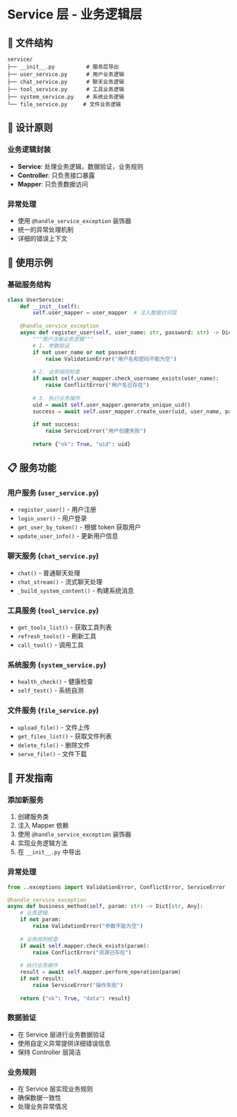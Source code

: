 # Service 层 - 业务逻辑层

## 📁 文件结构

```
service/
├── __init__.py          # 服务层导出
├── user_service.py      # 用户业务逻辑
├── chat_service.py      # 聊天业务逻辑
├── tool_service.py      # 工具业务逻辑
├── system_service.py    # 系统业务逻辑
└── file_service.py     # 文件业务逻辑
```

## 🎯 设计原则

### 业务逻辑封装
- **Service**: 处理业务逻辑，数据验证，业务规则
- **Controller**: 只负责接口暴露
- **Mapper**: 只负责数据访问

### 异常处理
- 使用 `@handle_service_exception` 装饰器
- 统一的异常处理机制
- 详细的错误上下文

## 🚀 使用示例

### 基础服务结构
```python
class UserService:
    def __init__(self):
        self.user_mapper = user_mapper  # 注入数据访问层
    
    @handle_service_exception
    async def register_user(self, user_name: str, password: str) -> Dict[str, Any]:
        """用户注册业务逻辑"""
        # 1. 参数验证
        if not user_name or not password:
            raise ValidationError("用户名和密码不能为空")
        
        # 2. 业务规则检查
        if await self.user_mapper.check_username_exists(user_name):
            raise ConflictError("用户名已存在")
        
        # 3. 执行业务操作
        uid = await self.user_mapper.generate_unique_uid()
        success = await self.user_mapper.create_user(uid, user_name, password)
        
        if not success:
            raise ServiceError("用户创建失败")
        
        return {"ok": True, "uid": uid}
```

## 📋 服务功能

### 用户服务 (`user_service.py`)
- `register_user()` - 用户注册
- `login_user()` - 用户登录
- `get_user_by_token()` - 根据 token 获取用户
- `update_user_info()` - 更新用户信息

### 聊天服务 (`chat_service.py`)
- `chat()` - 普通聊天处理
- `chat_stream()` - 流式聊天处理
- `_build_system_content()` - 构建系统消息

### 工具服务 (`tool_service.py`)
- `get_tools_list()` - 获取工具列表
- `refresh_tools()` - 刷新工具
- `call_tool()` - 调用工具

### 系统服务 (`system_service.py`)
- `health_check()` - 健康检查
- `self_test()` - 系统自测

### 文件服务 (`file_service.py`)
- `upload_file()` - 文件上传
- `get_files_list()` - 获取文件列表
- `delete_file()` - 删除文件
- `serve_file()` - 文件下载

## 🔧 开发指南

### 添加新服务
1. 创建服务类
2. 注入 Mapper 依赖
3. 使用 `@handle_service_exception` 装饰器
4. 实现业务逻辑方法
5. 在 `__init__.py` 中导出

### 异常处理
```python
from ..exceptions import ValidationError, ConflictError, ServiceError

@handle_service_exception
async def business_method(self, param: str) -> Dict[str, Any]:
    # 业务逻辑
    if not param:
        raise ValidationError("参数不能为空")
    
    # 业务规则检查
    if await self.mapper.check_exists(param):
        raise ConflictError("资源已存在")
    
    # 执行业务操作
    result = await self.mapper.perform_operation(param)
    if not result:
        raise ServiceError("操作失败")
    
    return {"ok": True, "data": result}
```

### 数据验证
- 在 Service 层进行业务数据验证
- 使用自定义异常提供详细错误信息
- 保持 Controller 层简洁

### 业务规则
- 在 Service 层实现业务规则
- 确保数据一致性
- 处理业务异常情况
